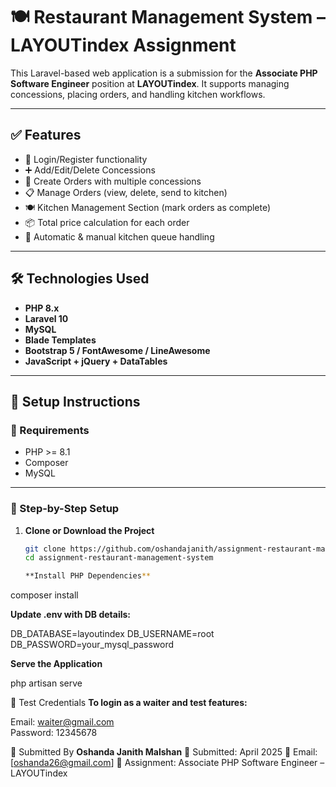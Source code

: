 # 🍽️ Restaurant Management System – LAYOUTindex Assignment

This Laravel-based web application is a submission for the **Associate PHP Software Engineer** position at **LAYOUTindex**. It supports managing concessions, placing orders, and handling kitchen workflows.

---

## ✅ Features

- 🔐 Login/Register functionality
- ➕ Add/Edit/Delete Concessions
- 🛒 Create Orders with multiple concessions
- 📋 Manage Orders (view, delete, send to kitchen)
- 🍽️ Kitchen Management Section (mark orders as complete)
- 📦 Total price calculation for each order
- 📅 Automatic & manual kitchen queue handling

---

## 🛠️ Technologies Used

- **PHP 8.x**
- **Laravel 10**
- **MySQL**
- **Blade Templates**
- **Bootstrap 5 / FontAwesome / LineAwesome**
- **JavaScript + jQuery + DataTables**

---

## 🧩 Setup Instructions

### 📁 Requirements

- PHP >= 8.1
- Composer
- MySQL


---

### 🔧 Step-by-Step Setup

1. **Clone or Download the Project**
   ```bash
   git clone https://github.com/oshandajanith/assignment-restaurant-management-system.git
   cd assignment-restaurant-management-system

   **Install PHP Dependencies**
composer install

**Update .env with DB details:**

DB_DATABASE=layoutindex
DB_USERNAME=root
DB_PASSWORD=your_mysql_password

**Serve the Application**

php artisan serve

👥 Test Credentials
**To login as a waiter and test features:**

Email: waiter@gmail.com  
Password: 12345678


👤 Submitted By
**Oshanda Janith Malshan**
📅 Submitted: April 2025
📧 Email: [oshanda26@gmail.com]
📝 Assignment: Associate PHP Software Engineer – LAYOUTindex